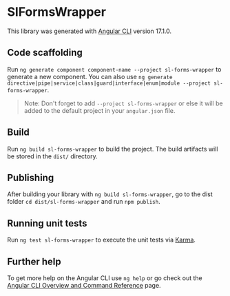 # SlFormsWrapper

This library was generated with [Angular CLI](https://github.com/angular/angular-cli) version 17.1.0.

## Code scaffolding

Run `ng generate component component-name --project sl-forms-wrapper` to generate a new component. You can also use `ng generate directive|pipe|service|class|guard|interface|enum|module --project sl-forms-wrapper`.
> Note: Don't forget to add `--project sl-forms-wrapper` or else it will be added to the default project in your `angular.json` file. 

## Build

Run `ng build sl-forms-wrapper` to build the project. The build artifacts will be stored in the `dist/` directory.

## Publishing

After building your library with `ng build sl-forms-wrapper`, go to the dist folder `cd dist/sl-forms-wrapper` and run `npm publish`.

## Running unit tests

Run `ng test sl-forms-wrapper` to execute the unit tests via [Karma](https://karma-runner.github.io).

## Further help

To get more help on the Angular CLI use `ng help` or go check out the [Angular CLI Overview and Command Reference](https://angular.io/cli) page.
